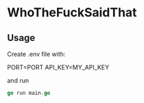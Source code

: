 # WhoTheFuckSaidThat


## Usage

Create .env file with:

PORT=PORT
API_KEY=MY_API_KEY

and run 

```go
go run main.go
```

